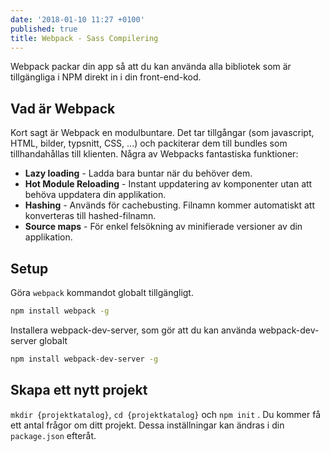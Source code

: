 ```yaml
---
date: '2018-01-10 11:27 +0100'
published: true
title: Webpack - Sass Compilering
---
```

Webpack packar din app så att du kan använda alla bibliotek som är tillgängliga i NPM direkt in i din front-end-kod.

## Vad är Webpack

Kort sagt är Webpack en modulbuntare. Det tar tillgångar (som javascript, HTML, bilder, typsnitt, CSS, ...) och packiterar dem till bundles som tillhandahållas till klienten. Några av Webpacks fantastiska funktioner:

* **Lazy loading** - Ladda bara buntar när du behöver dem.
* **Hot Module Reloading** - Instant uppdatering av komponenter utan att behöva uppdatera din applikation.
* **Hashing** - Används för cachebusting. Filnamn kommer automatiskt att konverteras till hashed-filnamn.
* **Source maps** - För enkel felsökning av minifierade versioner av din applikation.

## Setup

Göra `webpack` kommandot globalt tillgängligt.

```bash
npm install webpack -g
```

Installera webpack-dev-server, som gör att du kan använda webpack-dev-server globalt

```bash
npm install webpack-dev-server -g
```

## Skapa ett nytt projekt

`mkdir {projektkatalog}`, `cd {projektkatalog}` och `npm init` . Du kommer få ett antal frågor om ditt projekt. Dessa inställningar kan ändras i din `package.json` efteråt.
